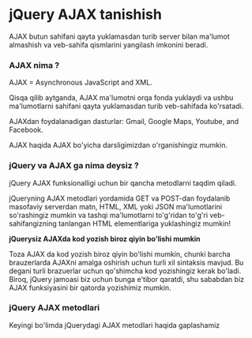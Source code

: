 # jQuery AJAX tanishish

AJAX butun sahifani qayta yuklamasdan turib server bilan ma'lumot almashish va veb-sahifa qismlarini yangilash imkonini beradi.

### AJAX nima ? <a href="#ajax-nima" id="ajax-nima"></a>

AJAX = Asynchronous JavaScript and XML.

Qisqa qilib aytganda, AJAX ma'lumotni orqa fonda yuklaydi va ushbu ma'lumotlarni sahifani qayta yuklamasdan turib veb-sahifada ko'rsatadi.

AJAXdan foydalanadigan dasturlar: Gmail, Google Maps, Youtube, and Facebook.

AJAX haqida AJAX bo'yicha darsligimizdan o'rganishingiz mumkin.

### jQuery va AJAX ga nima deysiz ? <a href="#jquery-va-ajax-ga-nima-deysiz" id="jquery-va-ajax-ga-nima-deysiz"></a>

jQuery AJAX funksionalligi uchun bir qancha metodlarni taqdim qiladi.

jQueryning AJAX metodlari yordamida GET va POST-dan foydalanib masofaviy serverdan matn, HTML, XML yoki JSON ma'lumotlarini so'rashingiz mumkin va tashqi ma'lumotlarni to'g'ridan to'g'ri veb-sahifangizning tanlangan HTML elementlariga yuklashingiz mumkin!

**jQuerysiz AJAXda kod yozish biroz qiyin bo'lishi mumkin**

Toza AJAX da kod yozish biroz qiyin bo'lishi mumkin, chunki barcha brauzerlarda AJAXni amalga oshirish uchun turli xil sintaksis mavjud. Bu degani turli brazuerlar uchun qo'shimcha kod yozishingiz kerak bo'ladi. Biroq, jQuery jamoasi biz uchun bunga e'tibor qaratdi, shu sababdan biz AJAX funksiyasini bir qatorda yozishimiz mumkin.

### jQuery AJAX metodlari <a href="#jquery-ajax-metodlari" id="jquery-ajax-metodlari"></a>

Keyingi bo'limda jQuerydagi AJAX metodlari haqida gaplashamiz
